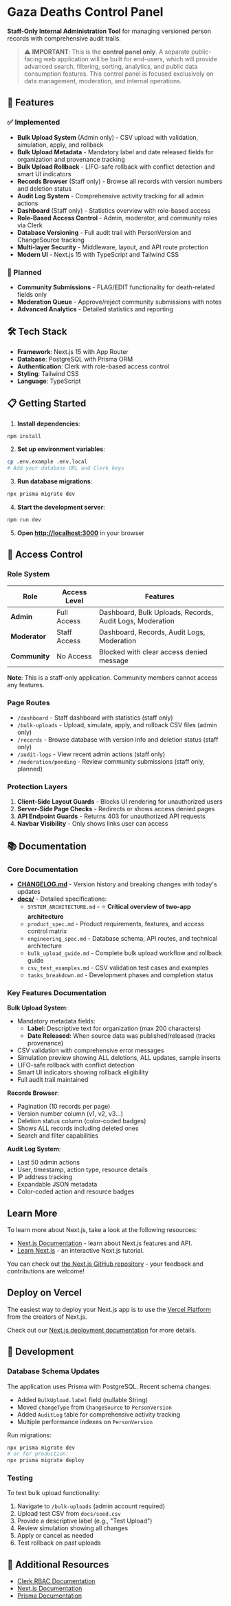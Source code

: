 # Gaza Deaths Control Panel

**Staff-Only Internal Administration Tool** for managing versioned person records with comprehensive audit trails.

> ⚠️ **IMPORTANT**: This is the **control panel only**. A separate public-facing web application will be built for end-users, which will provide advanced search, filtering, sorting, analytics, and public data consumption features. This control panel is focused exclusively on data management, moderation, and internal operations.

## 🚀 Features

### ✅ Implemented
- **Bulk Upload System** (Admin only) - CSV upload with validation, simulation, apply, and rollback
- **Bulk Upload Metadata** - Mandatory label and date released fields for organization and provenance tracking
- **Bulk Upload Rollback** - LIFO-safe rollback with conflict detection and smart UI indicators
- **Records Browser** (Staff only) - Browse all records with version numbers and deletion status
- **Audit Log System** - Comprehensive activity tracking for all admin actions
- **Dashboard** (Staff only) - Statistics overview with role-based access
- **Role-Based Access Control** - Admin, moderator, and community roles via Clerk
- **Database Versioning** - Full audit trail with PersonVersion and ChangeSource tracking
- **Multi-layer Security** - Middleware, layout, and API route protection
- **Modern UI** - Next.js 15 with TypeScript and Tailwind CSS

### 🚧 Planned
- **Community Submissions** - FLAG/EDIT functionality for death-related fields only
- **Moderation Queue** - Approve/reject community submissions with notes
- **Advanced Analytics** - Detailed statistics and reporting

## 🛠 Tech Stack

- **Framework**: Next.js 15 with App Router
- **Database**: PostgreSQL with Prisma ORM
- **Authentication**: Clerk with role-based access control
- **Styling**: Tailwind CSS
- **Language**: TypeScript

## 📋 Getting Started

1. **Install dependencies**:
```bash
npm install
```

2. **Set up environment variables**:
```bash
cp .env.example .env.local
# Add your database URL and Clerk keys
```

3. **Run database migrations**:
```bash
npx prisma migrate dev
```

4. **Start the development server**:
```bash
npm run dev
```

5. **Open [http://localhost:3000](http://localhost:3000)** in your browser

## 🔐 Access Control

### Role System

| Role | Access Level | Features |
|------|--------------|----------|
| **Admin** | Full Access | Dashboard, Bulk Uploads, Records, Audit Logs, Moderation |
| **Moderator** | Staff Access | Dashboard, Records, Audit Logs, Moderation |
| **Community** | No Access | Blocked with clear access denied message |

**Note**: This is a staff-only application. Community members cannot access any features.

### Page Routes

- `/dashboard` - Staff dashboard with statistics (staff only)
- `/bulk-uploads` - Upload, simulate, apply, and rollback CSV files (admin only)
- `/records` - Browse database with version info and deletion status (staff only)
- `/audit-logs` - View recent admin actions (staff only)
- `/moderation/pending` - Review community submissions (staff only, planned)

### Protection Layers

1. **Client-Side Layout Guards** - Blocks UI rendering for unauthorized users
2. **Server-Side Page Checks** - Redirects or shows access denied pages
3. **API Endpoint Guards** - Returns 403 for unauthorized API requests
4. **Navbar Visibility** - Only shows links user can access

## 📚 Documentation

### Core Documentation
- **[CHANGELOG.md](./CHANGELOG.md)** - Version history and breaking changes with today's updates
- **[docs/](./docs/)** - Detailed specifications:
  - `SYSTEM_ARCHITECTURE.md` - ⭐ **Critical overview of two-app architecture**
  - `product_spec.md` - Product requirements, features, and access control matrix
  - `engineering_spec.md` - Database schema, API routes, and technical architecture
  - `bulk_upload_guide.md` - Complete bulk upload workflow and rollback guide
  - `csv_test_examples.md` - CSV validation test cases and examples
  - `tasks_breakdown.md` - Development phases and completion status

### Key Features Documentation

**Bulk Upload System**:
- Mandatory metadata fields:
  - **Label**: Descriptive text for organization (max 200 characters)
  - **Date Released**: When source data was published/released (tracks provenance)
- CSV validation with comprehensive error messages
- Simulation preview showing ALL deletions, ALL updates, sample inserts
- LIFO-safe rollback with conflict detection
- Smart UI indicators showing rollback eligibility
- Full audit trail maintained

**Records Browser**:
- Pagination (10 records per page)
- Version number column (v1, v2, v3...)
- Deletion status column (color-coded badges)
- Shows ALL records including deleted ones
- Search and filter capabilities

**Audit Log System**:
- Last 50 admin actions
- User, timestamp, action type, resource details
- IP address tracking
- Expandable JSON metadata
- Color-coded action and resource badges

## Learn More

To learn more about Next.js, take a look at the following resources:

- [Next.js Documentation](https://nextjs.org/docs) - learn about Next.js features and API.
- [Learn Next.js](https://nextjs.org/learn) - an interactive Next.js tutorial.

You can check out [the Next.js GitHub repository](https://github.com/vercel/next.js) - your feedback and contributions are welcome!

## Deploy on Vercel

The easiest way to deploy your Next.js app is to use the [Vercel Platform](https://vercel.com/new?utm_medium=default-template&filter=next.js&utm_source=create-next-app&utm_campaign=create-next-app-readme) from the creators of Next.js.

Check out our [Next.js deployment documentation](https://nextjs.org/docs/app/building-your-application/deploying) for more details.

## 🔧 Development

### Database Schema Updates

The application uses Prisma with PostgreSQL. Recent schema changes:
- Added `BulkUpload.label` field (nullable String)
- Moved `changeType` from `ChangeSource` to `PersonVersion`
- Added `AuditLog` table for comprehensive activity tracking
- Multiple performance indexes on `PersonVersion`

Run migrations:
```bash
npx prisma migrate dev
# or for production:
npx prisma migrate deploy
```

### Testing

To test bulk upload functionality:
1. Navigate to `/bulk-uploads` (admin account required)
2. Upload test CSV from `docs/seed.csv`
3. Provide a descriptive label (e.g., "Test Upload")
4. Review simulation showing all changes
5. Apply or cancel as needed
6. Test rollback on past uploads

## 📖 Additional Resources

- [Clerk RBAC Documentation](https://clerk.com/docs/guides/secure/basic-rbac)
- [Next.js Documentation](https://nextjs.org/docs)
- [Prisma Documentation](https://www.prisma.io/docs)